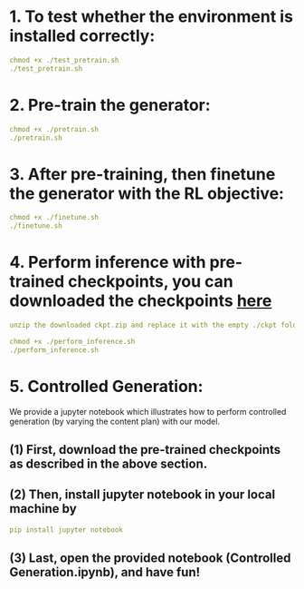 # 1. To test whether the environment is installed correctly:
```yaml
chmod +x ./test_pretrain.sh
./test_pretrain.sh
```
# 2. Pre-train the generator:
```yaml
chmod +x ./pretrain.sh
./pretrain.sh
```
# 3. After pre-training, then finetune the generator with the RL objective:
```yaml
chmod +x ./finetune.sh
./finetune.sh
```
# 4. Perform inference with pre-trained checkpoints, you can downloaded the checkpoints [here](https://drive.google.com/file/d/1C0UVXemo4G14tXrxN_tomqpxJlfGUppl/view?usp=sharing)
```yaml
unzip the downloaded ckpt.zip and replace it with the empty ./ckpt folder

chmod +x ./perform_inference.sh
./perform_inference.sh
```
# 5. Controlled Generation:
We provide a jupyter notebook which illustrates how to perform controlled generation (by varying the content plan) with our model. 
## (1) First, download the pre-trained checkpoints as described in the above section. 
## (2) Then, install jupyter notebook in your local machine by
```yaml
pip install jupyter notebook
```
## (3) Last, open the provided notebook (Controlled Generation.ipynb), and have fun!
